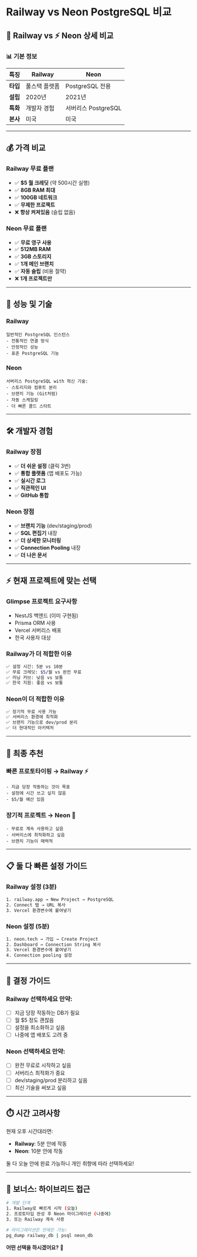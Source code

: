 # Railway vs Neon PostgreSQL 비교

## 🚄 Railway vs ⚡ Neon 상세 비교

### 📊 **기본 정보**

| 특징 | Railway | Neon |
|------|---------|------|
| **타입** | 풀스택 플랫폼 | PostgreSQL 전용 |
| **설립** | 2020년 | 2021년 |
| **특화** | 개발자 경험 | 서버리스 PostgreSQL |
| **본사** | 미국 | 미국 |

---

## 💰 **가격 비교**

### Railway 무료 플랜
- ✅ **$5 월 크레딧** (약 500시간 실행)
- ✅ **8GB RAM 최대**
- ✅ **100GB 네트워크**
- ✅ **무제한 프로젝트**
- ❌ **항상 켜져있음** (슬립 없음)

### Neon 무료 플랜  
- ✅ **무료 영구 사용**
- ✅ **512MB RAM**
- ✅ **3GB 스토리지**
- ✅ **1개 메인 브랜치**
- ✅ **자동 슬립** (비용 절약)
- ❌ **1개 프로젝트만**

---

## 🚀 **성능 및 기술**

### Railway
```
일반적인 PostgreSQL 인스턴스
- 전통적인 연결 방식
- 안정적인 성능
- 표준 PostgreSQL 기능
```

### Neon
```
서버리스 PostgreSQL with 혁신 기술:
- 스토리지와 컴퓨트 분리
- 브랜치 기능 (Git처럼)
- 자동 스케일링
- 더 빠른 콜드 스타트
```

---

## 🛠️ **개발자 경험**

### Railway 장점
- ✅ **더 쉬운 설정** (클릭 3번)
- ✅ **통합 플랫폼** (앱 배포도 가능)
- ✅ **실시간 로그** 
- ✅ **직관적인 UI**
- ✅ **GitHub 통합**

### Neon 장점
- ✅ **브랜치 기능** (dev/staging/prod)
- ✅ **SQL 편집기** 내장
- ✅ **더 상세한 모니터링**
- ✅ **Connection Pooling** 내장
- ✅ **더 나은 문서**

---

## ⚡ **현재 프로젝트에 맞는 선택**

### Glimpse 프로젝트 요구사항
- NestJS 백엔드 (이미 구현됨)
- Prisma ORM 사용
- Vercel 서버리스 배포
- 한국 사용자 대상

### Railway가 더 적합한 이유
```bash
✅ 설정 시간: 5분 vs 10분
✅ 무료 크레딧: $5/월 vs 완전 무료
✅ 러닝 커브: 낮음 vs 보통
✅ 한국 지원: 좋음 vs 보통
```

### Neon이 더 적합한 이유
```bash
✅ 장기적 무료 사용 가능
✅ 서버리스 환경에 최적화
✅ 브랜치 기능으로 dev/prod 분리
✅ 더 현대적인 아키텍처
```

---

## 🎯 **최종 추천**

### 빠른 프로토타이핑 → **Railway** ⚡
```
- 지금 당장 작동하는 것이 목표
- 설정에 시간 쓰고 싶지 않음
- $5/월 예산 있음
```

### 장기적 프로젝트 → **Neon** 🌟
```
- 무료로 계속 사용하고 싶음
- 서버리스에 최적화하고 싶음  
- 브랜치 기능이 매력적
```

---

## 📋 **둘 다 빠른 설정 가이드**

### Railway 설정 (3분)
```bash
1. railway.app → New Project → PostgreSQL
2. Connect 탭 → URL 복사
3. Vercel 환경변수에 붙여넣기
```

### Neon 설정 (5분)
```bash
1. neon.tech → 가입 → Create Project
2. Dashboard → Connection String 복사  
3. Vercel 환경변수에 붙여넣기
4. Connection pooling 설정
```

---

## 🤔 **결정 가이드**

### Railway 선택하세요 만약:
- [ ] 지금 당장 작동하는 DB가 필요
- [ ] 월 $5 정도 괜찮음
- [ ] 설정을 최소화하고 싶음
- [ ] 나중에 앱 배포도 고려 중

### Neon 선택하세요 만약:
- [ ] 완전 무료로 시작하고 싶음
- [ ] 서버리스 최적화가 중요
- [ ] dev/staging/prod 분리하고 싶음
- [ ] 최신 기술을 써보고 싶음

---

## ⏱️ **시간 고려사항**

현재 오후 시간대라면:
- **Railway**: 5분 안에 작동
- **Neon**: 10분 안에 작동

둘 다 오늘 안에 완료 가능하니 개인 취향에 따라 선택하세요!

---

## 🎪 **보너스: 하이브리드 접근**

```bash
# 개발 단계
1. Railway로 빠르게 시작 (오늘)
2. 프로토타입 완성 후 Neon 마이그레이션 (나중에)
3. 또는 Railway 계속 사용

# 마이그레이션은 언제든 가능:
pg_dump railway_db | psql neon_db
```

**어떤 선택을 하시겠어요?** 🤔